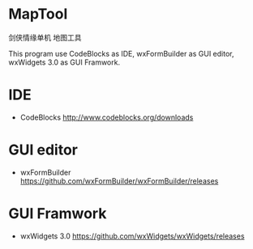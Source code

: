 MapTool
=======

剑侠情缘单机 地图工具

This program use CodeBlocks as IDE, wxFormBuilder as GUI editor, wxWidgets 3.0 as GUI Framwork.

# IDE
- CodeBlocks  http://www.codeblocks.org/downloads
# GUI editor 
- wxFormBuilder https://github.com/wxFormBuilder/wxFormBuilder/releases
# GUI Framwork
- wxWidgets 3.0 https://github.com/wxWidgets/wxWidgets/releases